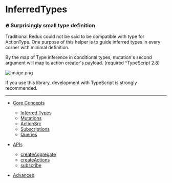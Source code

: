 # InferredTypes

### 🔥 Surprisingly small type definition

Traditional Redux could not be said to be compatible with type for ActionType.
One purpose of this helper is to guide inferred types in every corner with minimal definition.

By the map of Type inference in conditional types, 
mutation's second argument will map to action creator's payload.
(required ^TypeScript 2.8)

![image.png](/assets/type_inference-in_conditional_types.png)

If you use this library, development with TypeScript is strongly recommended.

___

* [Core Concepts](coreConcepts.md)
  * [Inferred Types](inferredTypes.md)
  * [Mutations](mutations.md)
  * [ActionSrc](actionSources.md)
  * [Subscriptions](subscriptions.md)
  * [Queries](queries.md)

* [APIs](apis.md)
  * [createAggregate](createAggregate.md)
  * [createActions](createActions.md)
  * [subscribe](subscribe.md)

* [Advanced](advanced.md)
